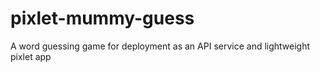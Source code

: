 # pixlet-mummy-guess
A word guessing game for deployment as an API service and lightweight pixlet app
